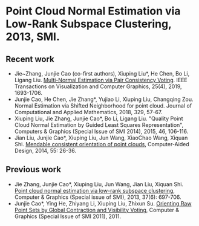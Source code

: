 # Point Cloud Normal Estimation via Low-Rank Subspace Clustering, 2013, SMI.

## Recent work
- Jie~Zhang, Junjie Cao (co-first authors), Xiuping Liu*, He Chen, Bo Li, Ligang Liu. [Multi-Normal Estimation via Pair Consistency Voting](Multi-Normal_2019.pdf). IEEE Transactions on Visualization and Computer Graphics, 25(4), 2019, 1693-1706. 
- Junjie Cao, He Chen, Jie Zhang*, Yujiao Li, Xiuping Liu, Changqing Zou. Normal Estimation via Shifted Neighborhood for point cloud. Journal of Computational and Applied Mathematics, 2018, 329, 57-67.
- Xiuping Liu, Jie Zhang, Junjie Cao*, Bo Li, Ligang Liu. "Quality Point Cloud Normal Estimation by Guided Least Squares Representation", Computers & Graphics (Special Issue of SMI 2014), 2015, 46, 106-116.
- Jian Liu, Junjie Cao*, Xiuping Liu, Jun Wang, XiaoChao Wang, Xiquan Shi. [Mendable consistent orientation of point clouds](https://github.com/jjcao/jjcao-orientation), Computer-Aided Design, 2014, 55: 26-36.

## Previous work
- Jie Zhang, Junjie Cao*, Xiuping Liu, Jun Wang, Jian Liu, Xiquan Shi. [Point cloud normal estimation via low-rank subspace clustering](https://github.com/jjcao/sf-pcd2013), Computer & Graphics (Special issue of SMI), 2013, 37(6): 697-706.
- Junjie Cao*, Ying He, Zhiyang Li, Xiuping Liu, Zhixun Su. [Orienting Raw Point Sets by Global Contraction and Visibility Voting](https://github.com/jjcao/orientation1), Computer & Graphics (Special Issue of SMI 2011), 2011.
